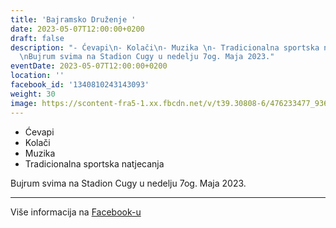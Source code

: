 ```yaml
---
title: 'Bajramsko Druženje '
date: 2023-05-07T12:00:00+0200
draft: false
description: "- Ćevapi\n- Kolači\n- Muzika \n- Tradicionalna sportska natjecanja\n\
  \nBujrum svima na Stadion Cugy u nedelju 7og. Maja 2023."
eventDate: 2023-05-07T12:00:00+0200
location: ''
facebook_id: '1340810243143093'
weight: 30
image: https://scontent-fra5-1.xx.fbcdn.net/v/t39.30808-6/476233477_936651505262116_4103480540059516894_n.jpg?_nc_cat=110&ccb=1-7&_nc_sid=9e60e4&_nc_ohc=pDY692usPLcQ7kNvwFzTPbT&_nc_oc=AdkV3jPFnc3CIWzjIIXDNoxVCMWgurUKYrZ90FN1SQtqjHDFSHawEsLZgKNjrKk76i4&_nc_zt=23&_nc_ht=scontent-fra5-1.xx&edm=ABTKTjYEAAAA&_nc_gid=vmtT_NMK9BCtzZtpVyBUbw&_nc_tpa=Q5bMBQGVjrpgt5pnsHJuhdjaNkSU1kjxGmrvkbwxcF8nRml6280e2fPD_lyyrvymXVRfsoU0w_rHWiVABQ&oh=00_Affs9CgZVb1fdMCuC4aZNTh14qmeomZjQxqxf7CgGSkHtQ&oe=69074A4B
---
```


- Ćevapi
- Kolači
- Muzika 
- Tradicionalna sportska natjecanja

Bujrum svima na Stadion Cugy u nedelju 7og. Maja 2023.

---

Više informacija na [Facebook-u](https://facebook.com/events/1340810243143093)